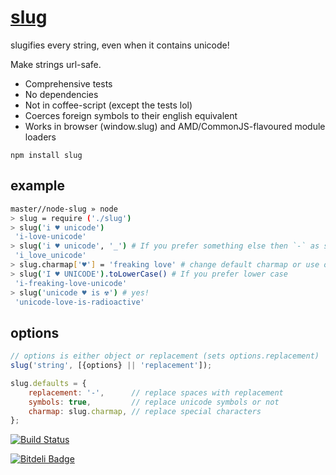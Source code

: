 # [slug](https://github.com/dodo/node-slug)

slugifies every string, even when it contains unicode!

Make strings url-safe.

- Comprehensive tests
- No dependencies
- Not in coffee-script (except the tests lol)
- Coerces foreign symbols to their english equivalent
- Works in browser (window.slug) and AMD/CommonJS-flavoured module loaders

```
npm install slug
```

## example

```bash
master//node-slug » node
> slug = require ('./slug')
> slug('i ♥ unicode')
 'i-love-unicode'
> slug('i ♥ unicode', '_') # If you prefer something else then `-` as seperator
 'i_love_unicode'
> slug.charmap['♥'] = 'freaking love' # change default charmap or use option {charmap:{…}} as 2. argument
> slug('I ♥ UNICODE').toLowerCase() # If you prefer lower case
 'i-freaking-love-unicode'
> slug('unicode ♥ is ☢') # yes!
 'unicode-love-is-radioactive'
```

## options

```javascript
// options is either object or replacement (sets options.replacement)
slug('string', [{options} || 'replacement']);
```

```javascript
slug.defaults = {
    replacement: '-',      // replace spaces with replacement
    symbols: true,         // replace unicode symbols or not
    charmap: slug.charmap, // replace special characters
};
```

[![Build Status](https://secure.travis-ci.org/dodo/node-slug.png)](http://travis-ci.org/dodo/node-slug)

[![Bitdeli Badge](https://d2weczhvl823v0.cloudfront.net/dodo/node-slug/trend.png)](https://bitdeli.com/free "Bitdeli Badge")

